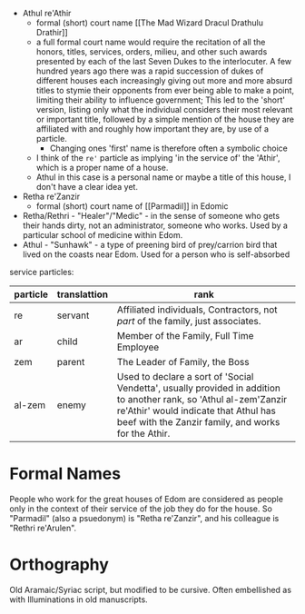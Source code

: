 - Athul re'Athir
	- formal (short) court name [[The Mad Wizard Dracul Drathulu Drathir]]
	- a full formal court name would require the recitation of all the honors, titles, services, orders, milieu, and other such awards presented by each of the last Seven Dukes to the interlocuter. A few hundred years ago there was a rapid succession of dukes of different houses each increasingly giving out more and more absurd titles to stymie their opponents from ever being able to make a point, limiting their ability to influence government; This led to the 'short' version, listing only what the individual considers their most relevant or important title, followed by a simple mention of the house they are affiliated with and roughly how important they are, by use of a particle.
		- Changing ones 'first' name is therefore often a symbolic choice
	- I think of the `re'` particle as implying 'in the service of' the 'Athir', which is a proper name of a house.
	- Athul in this case is a personal name or maybe a title of this house, I don't have a clear idea yet.
- Retha re'Zanzir
	- formal (short) court name of [[Parmadil]] in Edomic
- Retha/Rethri - "Healer"/"Medic" - in the sense of someone who gets their hands dirty, not an administrator, someone who works. Used by a particular school of medicine within Edom.
- Athul - "Sunhawk" - a type of preening bird of prey/carrion bird that lived on the coasts near Edom. Used for a person who is self-absorbed


service particles:

| particle | translattion | rank                                                                                                                                                                                                             |
| -------- | ------------ | ---------------------------------------------------------------------------------------------------------------------------------------------------------------------------------------------------------------- |
| re       | servant      | Affiliated individuals, Contractors, not _part_ of the family, just associates.                                                                                                                                  |
| ar       | child        | Member of the Family, Full Time Employee                                                                                                                                                                         |
| zem      | parent       | The Leader of Family, the Boss                                                                                                                                                                                   |
| al-zem   | enemy        | Used to declare a sort of 'Social Vendetta', usually provided in addition to another rank, so 'Athul al-zem'Zanzir re'Athir' would indicate that Athul has beef with the Zanzir family, and works for the Athir. |

# Formal Names

People who work for the great houses of Edom are considered as people only in the context of their service of the job they do for the house. So "Parmadil" (also a psuedonym) is "Retha re'Zanzir", and his colleague is "Rethri re'Arulen". 
# Orthography

Old Aramaic/Syriac script, but modified to be cursive. Often embellished as with Illuminations in old manuscripts.